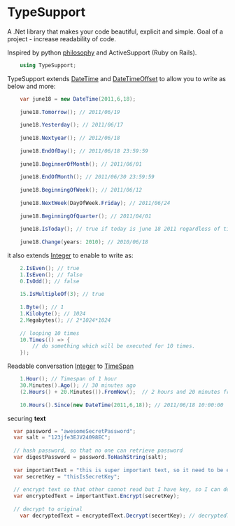 # TypeSupport

A .Net library that makes your code beautiful, explicit and simple. Goal of a project - increase readability of code.

Inspired by python [philosophy](https://www.python.org/dev/peps/pep-0020/) and ActiveSupport (Ruby on Rails).

```c#
    using TypeSupport;
```

TypeSupport extends [DateTime](http://msdn.microsoft.com/en-us/library/system.datetime.aspx) and [DateTimeOffset](http://msdn.microsoft.com/en-us/library/system.datetimeoffset.aspx) to allow you to write as below and more:

```c#
	var june18 = new DateTime(2011,6,18);
		
	june18.Tomorrow(); // 2011/06/19
	
	june18.Yesterday(); // 2011/06/17
	
	june18.Nextyear(); // 2012/06/18
	
	june18.EndOfDay(); // 2011/06/18 23:59:59
	
	june18.BeginnerOfMonth(); // 2011/06/01
	
	june18.EndOfMonth(); // 2011/06/30 23:59:59
	
	june18.BeginningOfWeek(); // 2011/06/12
	
	june18.NextWeek(DayOfWeek.Friday); // 2011/06/24
	
	june18.BeginningOfQuarter(); // 2011/04/01
	
	june18.IsToday(); // true if today is june 18 2011 regardless of time
	
	june18.Change(years: 2010); // 2010/06/18
```

it also extends [Integer](http://msdn.microsoft.com/en-us/library/system.int32.aspx) to enable to write as:

```c#
	2.IsEven(); // true
	1.IsEven(); // false
	0.IsOdd(); // false
	
	15.IsMultipleOf(3); // true
	
	1.Byte(); // 1
	1.Kilobyte(); // 1024
	2.Megabytes(); // 2*1024*1024
	
	// looping 10 times
	10.Times(() => {
		// do something which will be executed for 10 times.
	});
```

Readable conversation [Integer](http://msdn.microsoft.com/en-us/library/system.int32.aspx) to [TimeSpan](http://msdn.microsoft.com/en-us/library/system.timespan.aspx)

```c#
	1.Hour(); // Timespan of 1 hour
	30.Minutes().Ago(); // 30 minutes ago 
	(2.Hours() + 20.Minutes()).FromNow();  // 2 hours and 20 minutes from now
	
	10.Hours().Since(new DateTime(2011,6,18)); // 2011/06/18 10:00:00
```

securing **text**

```c#
  var password = "awesomeSecretPassword";
  var salt = "123jfe3EJV24098EC";
  
  // hash password, so that no one can retrieve password
  var digestPassword = password.ToHashString(salt);
  
  var importantText = "this is super important text, so it need to be encrypt.";
  var secretKey = "thisIsSecretKey";
  
  // encrypt text so that other cannot read but I have key, so I can decrypt back to original one
  var encryptedText = importantText.Encrypt(secretKey);
  
  // decrypt to original
	var decryptedText = encryptedText.Decrypt(secertKey); // decryptedText == importantText
```
